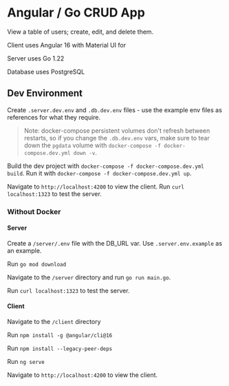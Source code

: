 # Angular / Go CRUD App

View a table of users; create, edit, and delete them.

Client uses Angular 16 with Material UI for 

Server uses Go 1.22

Database uses PostgreSQL

## Dev Environment

Create `.server.dev.env` and `.db.dev.env` files - use the example env files as references for what they require.

> Note: docker-compose persistent volumes don't refresh between restarts, so if you change the `.db.dev.env` vars, make sure to tear down the `pgdata` volume with `docker-compose -f docker-compose.dev.yml down -v`.

Build the dev project with `docker-compose -f docker-compose.dev.yml build`. Run it with `docker-compose -f docker-compose.dev.yml up`.

Navigate to `http://localhost:4200` to view the client. Run `curl localhost:1323` to test the server.

### Without Docker

#### Server

Create a `/server/.env` file with the DB_URL var. Use `.server.env.example` as an example.

Run `go mod download`

Navigate to the `/server` directory and run `go run main.go`.

Run `curl localhost:1323` to test the server.

#### Client

Navigate to the `/client` directory

Run `npm install -g @angular/cli@16`

Run `npm install --legacy-peer-deps`

Run `ng serve`

Navigate to `http://localhost:4200` to view the client.